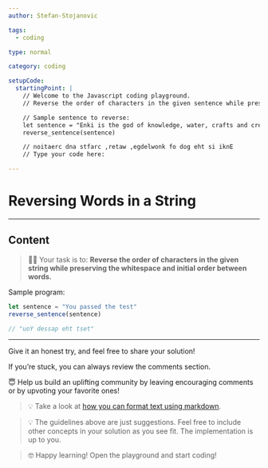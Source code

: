 ```yaml
---
author: Stefan-Stojanovic

tags:
  - coding

type: normal

category: coding

setupCode:
  startingPoint: |
    // Welcome to the Javascript coding playground.
    // Reverse the order of characters in the given sentence while preserving the whitespace and initial order between words.

    // Sample sentence to reverse:
    let sentence = "Enki is the god of knowledge, water, crafts and creation"
    reverse_sentence(sentence)

    // noitaerc dna stfarc ,retaw ,egdelwonk fo dog eht si iknE
    // Type your code here:

---
```


# Reversing Words in a String

---

## Content

> 👩‍💻 Your task is to: **Reverse the order of characters in the given string while preserving the whitespace and initial order between words.**

Sample program:
```javascript
let sentence = "You passed the test"
reverse_sentence(sentence)

// "uoY dessap eht tset"
```

---

Give it an honest try, and feel free to share your solution!

If you’re stuck, you can always review the comments section.

😇 Help us build an uplifting community by leaving encouraging comments or by upvoting your favorite ones!

> 💡 Take a look at [how you can format text using markdown](https://www.enki.com/glossary/general/markdown-formatting).

> 💡 The guidelines above are just suggestions. Feel free to include other concepts in your solution as you see fit. The implementation is up to you.

> 🤓 Happy learning! Open the playground and start coding!
